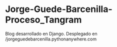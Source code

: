# Jorge-Guede-Barcenilla-Proceso_Tangram
Blog desarrollado en Django. Desplegado en /jorgeguedebarcenilla.pythonanywhere.com
